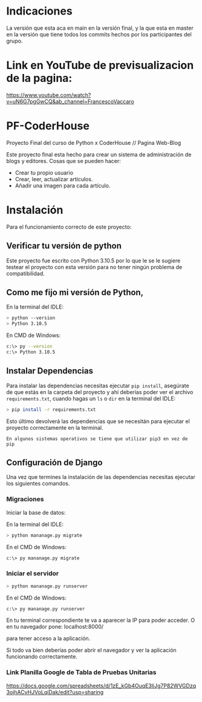 # Indicaciones
La versión que esta aca en main en la versión final, y la que esta en master en la versión que tiene todos los commits hechos por los participantes del grupo.

# Link en YouTube de previsualizacion de la pagina:
https://www.youtube.com/watch?v=uN6G7pgGwCQ&ab_channel=FrancescoVaccaro

# PF-CoderHouse
Proyecto Final del curso de Python x CoderHouse // Pagina Web-Blog

Este proyecto final esta hecho para crear un sistema de administración de blogs y editores. Cosas que se pueden hacer:

- Crear tu propio usuario
- Crear, leer, actualizar artículos.
- Añadir una imagen para cada artículo.

# Instalación

Para el funcionamiento correcto de este proyecto:

## Verificar tu versión de python

Este proyecto fue escrito con Python 3.10.5 por lo que le se le sugiere testear el proyecto con esta versión para no tener ningún problema de compatibilidad.

## Como me fijo mi versión de Python,

En la terminal del IDLE:
```bash
> python --version
> Python 3.10.5
```
En CMD de Windows:
```bash
c:\> py --version
c:\> Python 3.10.5
```

## Instalar Dependencias

Para instalar las dependencias necesitas ejecutar `pip install`, asegúrate de que estás en la carpeta del proyecto y ahí deberías poder ver el archivo `requirements.txt`, cuando hagas un `ls` o `dir` en la terminal del IDLE:

```bash
> pip install -r requirements.txt
```
Esto último devolverá las dependencias que se necesitán para ejecutar el proyecto correctamente en la terminal.

`En algunos sistemas operativos se tiene que utilizar pip3 en vez de pip `

## Configuración de Django

Una vez que termines la instalación de las dependencias necesitas ejecutar los siguientes comandos.

### Migraciones

Iniciar la base de datos:

En la terminal del IDLE:
```bash
> python mananage.py migrate
```
En el CMD de Windows:
```bash
c:\> py mananage.py migrate
```

### Iniciar el servidor

```bash
> python mananage.py runserver
```
En el CMD de Windows:
```bash
c:\> py mananage.py runserver
```
En tu terminal correspondiente te va a aparecer la IP para poder acceder. O en tu navegador pone: localhost:8000/

para tener acceso a la aplicación.

Si todo va bien deberías poder abrir el navegador y ver la aplicación funcionando correctamente.

### Link Planilla Google de Tabla de Pruebas Unitarias
https://docs.google.com/spreadsheets/d/1zE_kGb4OuqE3liJg7P82WVGDzq3ojhACvHJVoLqiDak/edit?usp=sharing
